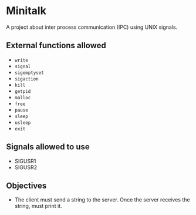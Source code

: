 # Minitalk
A project about inter process communication (IPC) using UNIX signals.

## External functions allowed
 - `write`
 - `signal`
 - `sigemptyset`
 - `sigaction`
 - `kill`
 - `getpid`
 - `malloc`
 - `free`
 - `pause`
 - `sleep`
 - `usleep`
 - `exit`

## Signals allowed to use
 - SIGUSR1
 - SIGUSR2

## Objectives
 - The client must send a string to the server. Once the server receives the string, must print it.
